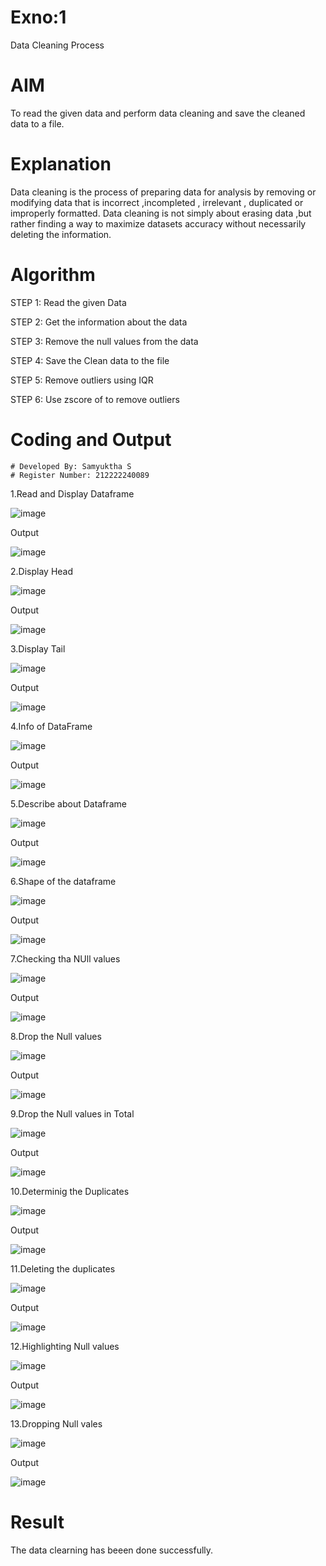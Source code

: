 # Exno:1
Data Cleaning Process

# AIM
To read the given data and perform data cleaning and save the cleaned data to a file.

# Explanation
Data cleaning is the process of preparing data for analysis by removing or modifying data that is incorrect ,incompleted , irrelevant , duplicated or improperly formatted. Data cleaning is not simply about erasing data ,but rather finding a way to maximize datasets accuracy without necessarily deleting the information.

# Algorithm
STEP 1: Read the given Data

STEP 2: Get the information about the data

STEP 3: Remove the null values from the data

STEP 4: Save the Clean data to the file

STEP 5: Remove outliers using IQR

STEP 6: Use zscore of to remove outliers

# Coding and Output
```
# Developed By: Samyuktha S
# Register Number: 212222240089
```

1.Read and Display Dataframe

![image](https://github.com/SamyukthaSreenivasan/exno1/assets/119475703/17bfa5f0-8e3e-4788-9fa6-b30ec1fa2d6e)

Output

![image](https://github.com/SamyukthaSreenivasan/exno1/assets/119475703/e39ad9a4-c7c7-4d70-aa4a-7342f8d71429)

2.Display Head

![image](https://github.com/SamyukthaSreenivasan/exno1/assets/119475703/02ca8ab8-cc92-4dbc-a1ba-42a52c14a6a9)

Output

![image](https://github.com/SamyukthaSreenivasan/exno1/assets/119475703/9d221eb7-3374-4216-be10-896ef7514902)

3.Display Tail

![image](https://github.com/SamyukthaSreenivasan/exno1/assets/119475703/2f60d737-7114-4ea2-879b-bdcf4be83765)

Output

![image](https://github.com/SamyukthaSreenivasan/exno1/assets/119475703/52a8e4d1-2a96-4d51-ba93-ce8752a8ca25)

4.Info of DataFrame

![image](https://github.com/SamyukthaSreenivasan/exno1/assets/119475703/bedefbdb-de71-49c5-bcb0-3e32209ccb2f)

Output

![image](https://github.com/SamyukthaSreenivasan/exno1/assets/119475703/b983145e-fc05-41b8-8799-023f84d2ffc4)

5.Describe about Dataframe

![image](https://github.com/SamyukthaSreenivasan/exno1/assets/119475703/4e31132e-ddf8-4129-a6f3-717a1b7c6dad)

Output

![image](https://github.com/SamyukthaSreenivasan/exno1/assets/119475703/5aff5bfc-4624-4e7b-97a9-7e2415c50a64)

6.Shape of the dataframe

![image](https://github.com/SamyukthaSreenivasan/exno1/assets/119475703/4e35144b-922d-43a1-ba84-57299a8d5914)

Output

![image](https://github.com/SamyukthaSreenivasan/exno1/assets/119475703/a9a58572-d402-4367-b3be-76a7d2e3ee65)

7.Checking tha NUll values

![image](https://github.com/SamyukthaSreenivasan/exno1/assets/119475703/860e00fb-88b8-4c81-a9e2-9af250457007)

Output

![image](https://github.com/SamyukthaSreenivasan/exno1/assets/119475703/46c14197-5b6b-4cdd-830e-d7b9870e8f46)

8.Drop the Null values

![image](https://github.com/SamyukthaSreenivasan/exno1/assets/119475703/216c68b1-2d00-4054-b0ad-6daa53058024)

Output

![image](https://github.com/SamyukthaSreenivasan/exno1/assets/119475703/f9ad02c7-1256-4650-bb9f-d5b55da1471a)

9.Drop the Null values in Total

![image](https://github.com/SamyukthaSreenivasan/exno1/assets/119475703/a93ff3d6-0f45-43ab-8bd5-3be113e84170)

Output

![image](https://github.com/SamyukthaSreenivasan/exno1/assets/119475703/57a542a3-415f-464f-9229-c6b96bfd047a)

10.Determinig the Duplicates

![image](https://github.com/SamyukthaSreenivasan/exno1/assets/119475703/3c4e1ba6-47e7-44d4-91c9-e37dfff5e8a1)

Output

![image](https://github.com/SamyukthaSreenivasan/exno1/assets/119475703/869c9a72-ffe2-48cb-85fc-b84a0846e2a4)

11.Deleting the duplicates

![image](https://github.com/SamyukthaSreenivasan/exno1/assets/119475703/efbabc0f-9cf8-4dd8-8c60-caea3e10d869)

Output

![image](https://github.com/SamyukthaSreenivasan/exno1/assets/119475703/5d95fa7b-3a2d-4e52-bd58-771dfc5f4555)

12.Highlighting Null values

![image](https://github.com/SamyukthaSreenivasan/exno1/assets/119475703/1ff7e73b-f5ca-46e8-b841-e0e06fda57bb)

Output

![image](https://github.com/SamyukthaSreenivasan/exno1/assets/119475703/e4ffd3df-b29c-4125-bfe9-f12eb1e8fc64)

13.Dropping Null vales

![image](https://github.com/SamyukthaSreenivasan/exno1/assets/119475703/0bdc3bec-358c-4e44-af13-8b6c6535b2b3)

Output

![image](https://github.com/SamyukthaSreenivasan/exno1/assets/119475703/3270d8e2-5e32-4045-91b7-1e5136d58911)

# Result
The data clearning has beeen done successfully.

         

